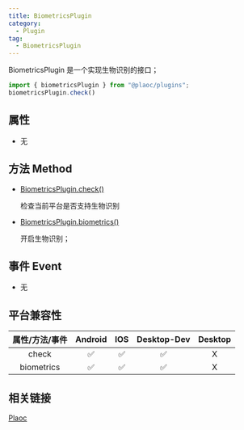 ```yaml
---
title: BiometricsPlugin
category:
  - Plugin
tag:
  - BiometricsPlugin
---
```


BiometricsPlugin 是一个实现生物识别的接口；

```javascript
import { biometricsPlugin } from "@plaoc/plugins";
biometricsPlugin.check()
```

## 属性

- 无
   

## 方法 Method

  - [BiometricsPlugin.check()](./check.md)

    检查当前平台是否支持生物识别

  - [BiometricsPlugin.biometrics()](./biometrics.md)

    开启生物识别；


## 事件 Event
- 无


## 平台兼容性


| 属性/方法/事件 | Android | IOS | Desktop-Dev | Desktop |
|:------------:|:-------:|:---:|:-----------:|:-------:|
| check        | ✅      | ✅  | ✅          | X       |
| biometrics   | ✅      | ✅  | ✅          | X       |


## 相关链接

[Plaoc](../)


